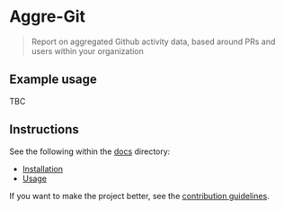 # Aggre-Git
> Report on aggregated Github activity data, based around PRs and users within your organization


## Example usage

TBC


## Instructions

See the following within the [docs](docs/) directory:

- [Installation](docs/installation.md)
- [Usage](docs/usage.md)

If you want to make the project better, see the [contribution guidelines](CONTRIBUTIONS.md).
